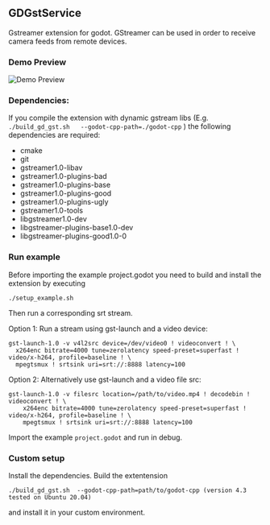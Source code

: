 ## GDGstService

Gstreamer extension for godot. GStreamer can be used in order to receive camera feeds from remote devices.

### Demo Preview

![Demo Preview](demo.gif)

### Dependencies:

If you compile the extension with dynamic gstream libs (E.g. `./build_gd_gst.sh  
--godot-cpp-path=./godot-cpp` ) the following dependencies are required:

  - cmake 
  - git
  - gstreamer1.0-libav
  - gstreamer1.0-plugins-bad
  - gstreamer1.0-plugins-base
  - gstreamer1.0-plugins-good
  - gstreamer1.0-plugins-ugly
  - gstreamer1.0-tools 
  - libgstreamer1.0-dev
  - libgstreamer-plugins-base1.0-dev
  - libgstreamer-plugins-good1.0-0

### Run example
Before importing the example project.godot you need to build and install the extension by executing

    ./setup_example.sh

Then run a corresponding srt stream.

Option 1: Run a stream using gst-launch and a video device:

    gst-launch-1.0 -v v4l2src device=/dev/video0 ! videoconvert ! \
      x264enc bitrate=4000 tune=zerolatency speed-preset=superfast ! video/x-h264, profile=baseline ! \
      mpegtsmux ! srtsink uri=srt://:8888 latency=100

Option 2: Alternatively use gst-launch and a video file src:

    gst-launch-1.0 -v filesrc location=/path/to/video.mp4 ! decodebin ! videoconvert ! \
        x264enc bitrate=4000 tune=zerolatency speed-preset=superfast ! video/x-h264, profile=baseline ! \
        mpegtsmux ! srtsink uri=srt://:8888 latency=100 

Import the example `project.godot` and run in debug.

### Custom setup
Install the dependencies. Build the extentension 
    
    ./build_gd_gst.sh  --godot-cpp-path=path/to/godot-cpp (version 4.3 tested on Ubuntu 20.04) 

and install it in your custom environment.

